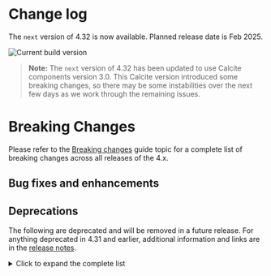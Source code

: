 # Change log

The `next` version of 4.32 is now available. Planned release date is Feb 2025.

![Current build version](https://img.shields.io/npm/v/@arcgis/core/next?label=Current%20build)

> **Note:** The `next` version of 4.32 has been updated to use Calcite components version 3.0. This Calcite version introduced some breaking changes, so there may be some instabilities over the next few days as we work through the remaining issues.

# Breaking Changes

Please refer to the [Breaking changes](https://developers.arcgis.com/javascript/latest/breaking-changes/) guide topic for a complete list of breaking changes across all releases of the 4.x.

## Bug fixes and enhancements

## Deprecations

The following are deprecated and will be removed in a future release. For anything deprecated in 4.31 and earlier, additional information and links are in the [release notes](https://developers.arcgis.com/javascript/latest/release-notes/#deprecated-classes-properties-methods-events).

<details>
  <summary>Click to expand the complete list</summary>

The following are deprecated and will be removed in a future release:
- Accessor.get deprecated since version 4.28. Use [optional chaining](https://developer.mozilla.org/en-US/docs/Web/JavaScript/Reference/Operators/Optional_chaining)
- AreaMeasurement2D.own deprecated since 4.28 Use addHandles() instead.
- AreaMeasurement2DViewModel.geodesicDistanceThreshold deprecated since version 4.29.
- AreaMeasurement3D.own deprecated since 4.28 Use addHandles() instead.
- Attachments.own deprecated since 4.28 Use addHandles() instead.
- Attribution.own deprecated since 4.28 Use addHandles() instead.
- BasemapGallery.own deprecated since 4.28 Use addHandles() instead.
- BasemapLayerList.editingEnabled deprecated since 4.29. Use selectionMode, visibleElements.editTitleButton, and dragEnabled instead.
- BasemapLayerList.multipleSelectionEnabled deprecated since 4.29. Use selectionMode instead.
- BasemapLayerList.own deprecated since 4.28 Use addHandles() instead.
- BasemapToggle.own deprecated since 4.28 Use addHandles() instead.
- BatchAttributeForm.own deprecated since 4.28 Use addHandles() instead.
- BinaryColorSizeSlider.own deprecated since 4.28 Use addHandles() instead.
- Bookmarks.editingEnabled deprecated since 4.29. Use visibleElements.editBookmarkButton, visibleElements.addBookmarkButton, and dragEnabled instead.
- Bookmarks.own deprecated since 4.28 Use addHandles() instead.
- BuildingExplorer.own deprecated since 4.28 Use addHandles() instead.
- ButtonMenu.iconClass deprecated since 4.27. Use icon instead.
- ButtonMenu.own deprecated since 4.28 Use addHandles() instead.
- ButtonMenu deprecated since 4.30, use TableMenuConfig, Calcite components - Dropdown, Calcite components - List, or Calcite components - Menu web components instead.
- ButtonMenuItem.iconClass deprecated since 4.27. Use icon instead.
- ButtonMenuItem deprecated since 4.30, use TableMenuItemConfig instead.
- ButtonMenuViewModel deprecated since 4.30, use TableMenuConfig, Calcite components - Dropdown, Calcite components - List, or Calcite components - Menu web components instead.
- CatalogLayerList.own deprecated since 4.28 Use addHandles() instead.
- ClassedColorSlider.own deprecated since 4.28 Use addHandles() instead.
- ClassedSizeSlider.own deprecated since 4.28 Use addHandles() instead.
- ColorSizeSlider.own deprecated since 4.28 Use addHandles() instead.
- ColorSlider.own deprecated since 4.28 Use addHandles() instead.
- Compass.own deprecated since 4.28 Use addHandles() instead.
- CoordinateConversion.own deprecated since 4.28 Use addHandles() instead.
- Daylight.own deprecated since 4.28 Use addHandles() instead.
- DirectionalPad.own deprecated since 4.28 Use addHandles() instead.
- Directions.own deprecated since 4.28 Use addHandles() instead.
- DirectLineMeasurement3D.own deprecated since 4.28 Use addHandles() instead.
- DistanceMeasurement2D.own deprecated since 4.28 Use addHandles() instead.
- DistanceMeasurement2DViewModel.geodesicDistanceThreshold deprecated since version 4.29.
- Editor.allowedWorkflows deprecated since version 4.29. Use Editor.visibleElements instead.
- Editor.own deprecated since 4.28 Use addHandles() instead.
- EditorViewModel.allowedWorkflows deprecated since version 4.29. Use Editor.visibleElements instead.
- EditorViewModel.editableItems deprecated since 4.29. Use editorItems instead.
- ElevationProfile.geodesicDistanceThreshold deprecated since version 4.29.
- ElevationProfile.own deprecated since 4.28 Use addHandles() instead.
- ElevationProfileViewModel.geodesicDistanceThreshold deprecated since version 4.29.
- Expand.own deprecated since 4.28 Use addHandles() instead.
- externalRenderers.add.add deprecated since 4.29. Use new RenderNode instead.
- externalRenderers.fromRenderCoordinates.fromRenderCoordinates deprecated since 4.29. Use webgl instead.
- externalRenderers.getRenderCamera.getRenderCamera deprecated since 4.29. Use new RenderNode.camera instead.
- externalRenderers.remove.remove deprecated since 4.29. Use new RenderNode instead.
- externalRenderers.renderCoordinateTransformAt.renderCoordinateTransformAt deprecated since 4.29. Use webgl instead.
- externalRenderers.requestRender.requestRender deprecated since 4.29. Use new RenderNode.requestRender() instead.
- externalRenderers.toRenderCoordinates.toRenderCoordinates deprecated since 4.29. Use webgl instead.
- externalRenderers deprecated since 4.29. Use the new RenderNode instead.
- externalRenderers~ExternalRenderer.ExternalRenderer deprecated since 4.29. Use new RenderNode instead.
- externalRenderers~RenderContext.RenderContext deprecated since 4.29. Use new RenderNode instead.
- externalRenderers~RenderContextCallback.RenderContextCallback deprecated since 4.29. Use new RenderNode.render instead.
- Feature.own deprecated since 4.28 Use addHandles() instead.
- FeatureForm.own deprecated since 4.28 Use addHandles() instead.
- Features.own deprecated since 4.28 Use addHandles() instead.
- FeatureTable.clearSelectionFilter deprecated since version 4.30. Use filterBySelectionEnabled or objectIds instead.
- FeatureTable.filterBySelection deprecated since version 4.30. Use filterBySelectionEnabled or objectIds instead.
- FeatureTable.own deprecated since 4.28 Use addHandles() instead.
- FeatureTableViewModel.clearSelectionFilter deprecated since version 4.30. Use filterBySelectionEnabled or objectIds() instead.
- FeatureTableViewModel.filterBySelection deprecated since version 4.30. Use filterBySelectionEnabled or objectIds instead.
- FeatureTemplates.own deprecated since 4.28 Use addHandles() instead.
- FieldColumn.name deprecated since version 4.30, use FieldColumn.fieldName instead.
- FloorFilter.own deprecated since 4.28 Use addHandles() instead.
- Fullscreen.own deprecated since 4.28 Use addHandles() instead.
- GridControls.own deprecated since 4.28 Use addHandles() instead.
- HeatmapSlider.own deprecated since 4.28 Use addHandles() instead.
- Histogram.own deprecated since 4.28 Use addHandles() instead.
- HistogramRangeSlider.own deprecated since 4.28 Use addHandles() instead.
- Home.own deprecated since 4.28 Use addHandles() instead.
- ImageryTileLayer.rasterInfo deprecated since 4.29. Use serviceRasterInfo instead.
- LayerList.multipleSelectionEnabled deprecated since 4.29. Use selectionMode instead.
- LayerList.own deprecated since 4.28 Use addHandles() instead.
- LayerList.selectionEnabled deprecated since 4.29. Use selectionMode and dragEnabled instead.
- Legend.own deprecated since 4.28 Use addHandles() instead.
- LineOfSight.own deprecated since 4.28 Use addHandles() instead.
- ListItemPanel.className deprecated since version 4.30. Use icon
- ListItemPanel.className deprecated since version 4.30. Use icon
- ListItemPanel.own deprecated since 4.28 Use addHandles() instead.
- ListItemPanel.own deprecated since 4.28 Use addHandles() instead.
- Locate.own deprecated since 4.28 Use addHandles() instead.
- Locate.rotationEnabled deprecated since 4.29. Use Track widget instead
- Measurement.own deprecated since 4.28 Use addHandles() instead.
- Mesh.createFromFiles(location, files, parameters, parameters.layer, parameters.signal).createFromFiles deprecated Use convertMesh instead.
- meshUtils.georeference deprecated since version 4.30. Use convertVertexSpace instead.
- meshUtils.ungeoreference deprecated since version 4.30. Use convertVertexSpace instead.
- NavigationToggle.own deprecated since 4.28 Use addHandles() instead.
- OpacitySlider.own deprecated since 4.28 Use addHandles() instead.
- OrientedImageryViewer.own deprecated since 4.28 Use addHandles() instead.
- Popup.collapseEnabled deprecated since 4.29. Use PopupVisibleElements.collapseButton instead.
- Popup.own deprecated since 4.28 Use addHandles() instead.
- Popup.spinnerEnabled deprecated since 4.29. Use PopupVisibleElements.spinner instead.
- Print.own deprecated since 4.28 Use addHandles() instead.
- RasterStretchRenderer.statistics deprecated since 4.31. Use customStatistics instead.
- ScaleBar.own deprecated since 4.28 Use addHandles() instead.
- ScaleRangeSlider.own deprecated since 4.28 Use addHandles() instead.
- Search.own deprecated since 4.28 Use addHandles() instead.
- SearchResultRenderer.own deprecated since 4.28 Use addHandles() instead.
- ShadowCast.own deprecated since 4.28 Use addHandles() instead.
- SizeSlider.own deprecated since 4.28 Use addHandles() instead.
- Sketch.own deprecated since 4.28 Use addHandles() instead.
- Slice.own deprecated since 4.28 Use addHandles() instead.
- Slider.own deprecated since 4.28 Use addHandles() instead.
- SmartMappingSliderBase.own deprecated since 4.28 Use addHandles() instead.
- SnappingControls.own deprecated since 4.28 Use addHandles() instead.
- Swipe.own deprecated since 4.28 Use addHandles() instead.
- TableList.multipleSelectionEnabled deprecated since 4.29. Use selectionMode instead.
- TableList.own deprecated since 4.28 Use addHandles() instead.
- TableList.selectionEnabled deprecated since 4.29. Use selectionMode and dragEnabled instead.
- The addBookmark property within Bookmarks.visibleElements is deprecated at 4.29. Use visibleElements.addBookmarkButton instead.
- The basemap IDs referencing the basemap layer service v1 (i.e. arcgis-topographic) were deprecated at version 4.28. Support for these basemaps will be removed at version 4.31. Use basemaps from the basemap style service (v2) instead (i.e. arcgis/topographic).
- The "connectivity" possible value for QueryAssociationsParameters.types is deprecated at 4.29. Please use "junction-junction-connectivity" instead.
- TimeExtent deprecated since version 4.31. Use TimeExtent instead.
- TimeInterval deprecated since version 4.31. Use TimeInterval instead.
- TimeSlider.getPropertiesFromWebMap(webMap, signal).getPropertiesFromWebMap deprecated since 4.29. Use getTimeSliderSettingsFromWebDocument instead.
- TimeSlider.own deprecated since 4.28 Use addHandles() instead.
- TimeSliderViewModel.getPropertiesFromWebMap(webMap, signal).getPropertiesFromWebMap deprecated since 4.29. Use getTimeSliderSettingsFromWebDocument instead.
- timeUtils.getTimeSliderSettingsFromWebMap deprecated since 4.30. Use getTimeSliderSettingsFromWebDocument instead.
- TimeZoneLabel.own deprecated since 4.28 Use addHandles() instead.
- Track.own deprecated since 4.28 Use addHandles() instead.
- UtilityNetworkAssociations.own deprecated since 4.28 Use addHandles() instead.
- UtilityNetworkTrace.gdbVersion deprecated since 4.31, gdbVersion will be removed and the gdbVersion of the UtilityNetwork will be consumed directly.
- UtilityNetworkTrace.own deprecated since 4.28 Use addHandles() instead.
- UtilityNetworkTraceViewModel.gdbVersion deprecated since 4.31, gdbVersion will be removed and the gdbVersion of the UtilityNetwork will be consumed directly.
- UtilityNetworkValidateTopology.own deprecated since 4.28 Use addHandles() instead.
- ValidateNetworkTopologyResult.dirtyAreaCount deprecated since version 4.28. Dirty area count was implemented in the original version of utility network, but as of schema version 4 of the utility network, this is no longer supported.
- ValuePicker.own deprecated since 4.28 Use addHandles() instead.
- VersionManagementViewModel.versionIdentifierLookup deprecated since version 4.30. Use VersioningState instead.
- VersionManagementViewModel.versionInfoLookup deprecated since version 4.30. Use VersioningState instead.
- VersionManagementViewModel.versionManagementServiceLookup deprecated since version 4.30. Use VersioningState instead.
- VideoPlayer.own deprecated since 4.28 Use addHandles() instead.
- WCSLayer.rasterInfo deprecated since 4.29. Use serviceRasterInfo instead.
- Weather.own deprecated since 4.28 Use addHandles() instead.
- Widget.own deprecated since 4.28 Use addHandles() instead.
- Zoom.own deprecated since 4.28 Use addHandles() instead.

</details>
